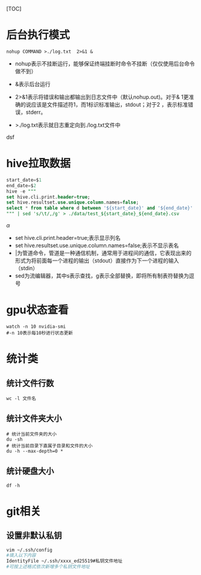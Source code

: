 [TOC]

# 后台执行模式

```shell
nohup COMMAND >./log.txt  2>&1 &
```

* nohup表示不挂断运行，能够保证终端挂断时命令不挂断（仅仅使用后台命令做不到）

* &表示后台运行

* 2>&1表示将错误和输出都输出到日志文件中（默认nohup.out)。对于& 1更准确的说应该是文件描述符1，而1标识标准输出，stdout；对于2 ，表示标准错误，stderr。

*   \>./log.txt表示就日志重定向到./log.txt文件中
  
  dsf


# hive拉取数据

```sql
start_date=$1
end_date=$2
hive -e """
set hive.cli.print.header=true;
set hive.resultset.use.unique.column.names=false;
select * from table where d between '${start_date}' and '${end_date}'
""" | sed 's/\t/,/g' > ./data/test_${start_date}_${end_date}.csv
```
$\alpha$

*   set hive.cli.print.header=true;表示显示列名
*   set hive.resultset.use.unique.column.names=false;表示不显示表名
*   |为管道命令，管道是一种通信机制，通常用于进程间的通信，它表现出来的形式为将前面每一个进程的输出（stdout）直接作为下一个进程的输入（stdin）
*   sed为流编辑器，其中s表示查找，g表示全部替换，即将所有制表符替换为逗号

# gpu状态查看

```shell
watch -n 10 nvidia-smi
#-n 10表示每10秒进行状态更新
```

# 统计类

## 统计文件行数

```shell
wc -l 文件名
```

## 统计文件夹大小

```shell
# 统计当前文件夹的大小
du -sh
# 统计当前目录下直属子目录和文件的大小
du -h --max-depth=0 *
```

## 统计硬盘大小

```shell
df -h
```

# git相关

## 设置非默认私钥

```sh
vim ~/.ssh/config
#填入以下内容
IdentityFile ~/.ssh/xxxx_ed25519#私钥文件地址
#可按上述格式依次新增多个私钥文件地址
```

